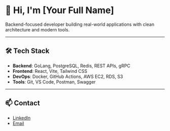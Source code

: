 # 👋 Hi, I'm [Your Full Name]

Backend-focused developer building real-world applications with clean architecture and modern tools.

---

## 🛠️ Tech Stack

- **Backend**: GoLang, PostgreSQL, Redis, REST APIs, gRPC  
- **Frontend**: React, Vite, Tailwind CSS  
- **DevOps**: Docker, GitHub Actions, AWS EC2, RDS, S3  
- **Tools**: Git, VS Code, Postman, Swagger

---

## 📫 Contact

- [LinkedIn](https://linkedin.com/in/jnyandeep-anakapalli)  
- [Email](mailto:jnyandeeeep@gmail.com)
